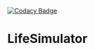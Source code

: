 [![Codacy Badge](https://api.codacy.com/project/badge/Grade/b9ed917dc40b452cb9a702fb3f5f7811)](https://www.codacy.com/app/rowland.emil/LifeSimulator?utm_source=github.com&amp;utm_medium=referral&amp;utm_content=emilrowland/LifeSimulator&amp;utm_campaign=Badge_Grade)
# LifeSimulator
